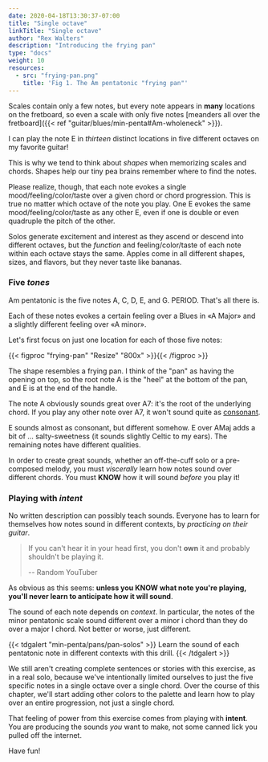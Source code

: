```yaml
---
date: 2020-04-18T13:30:37-07:00
title: "Single octave"
linkTitle: "Single octave"
author: "Rex Walters"
description: "Introducing the frying pan"
type: "docs"
weight: 10
resources:
  - src: "frying-pan.png"
    title: 'Fig 1. The Am pentatonic "frying pan"'
---
```


Scales contain only a few notes, but every note appears in **many** locations on the fretboard, so even a scale with only five notes [meanders all over the fretboard]({{< ref "guitar/blues/min-penta#Am-wholeneck" >}}).

I can play the note E in *thirteen* distinct locations in five different octaves on my favorite guitar!

This is why we tend to think about *shapes* when memorizing scales and chords. Shapes help our tiny pea brains remember where to find the notes.

Please realize, though, that each note evokes a single mood/feeling/color/taste
over a given chord or chord progression. This is true no matter which octave of
the note you play. One E evokes the same mood/feeling/color/taste as any other
E, even if one is double or even quadruple the pitch of the other.

Solos generate excitement and interest as they ascend or descend into different octaves, but the *function* and feeling/color/taste of each note within each octave stays the same. Apples come in all different shapes, sizes, and flavors, but they never taste like bananas.

### Five *tones*

Am pentatonic is the five notes A, C, D, E, and G. PERIOD. That's all there is.

Each of these notes evokes a certain feeling over a Blues in &laquo;A
Major&raquo; and a slightly different feeling over &laquo;A minor&raquo;.

Let's first focus on just one location for each of those five notes:

{{< figproc "frying-pan" "Resize" "800x" >}}{{< /figproc >}}

The shape resembles a frying pan. I think of the "pan" as having the opening on
top, so the root note A is the "heel" at the bottom of the pan, and E is at the
end of the handle.

The note A obviously sounds great over A7: it's the root of the underlying chord. If you play any other note over A7, it won't sound quite as [consonant](https://en.wikipedia.org/wiki/Consonance_and_dissonance).

E sounds almost as consonant, but different somehow. E over AMaj adds a bit of ... salty-sweetness (it sounds slightly Celtic to my ears). The remaining notes have different qualities.

In order to create great sounds, whether an off-the-cuff solo or a pre-composed
melody, you must *viscerally* learn how notes sound over different chords. You
must **KNOW** how it will sound *before* you play it!

### Playing with *intent*

No written description can possibly teach sounds. Everyone has to learn for
themselves how notes sound in different contexts, by *practicing on their
guitar*.

> If you can't hear it in your head first, you don't **own** it and probably shouldn't be playing it.
>
> -- Random YouTuber

As obvious as this seems: **unless you KNOW what note you're playing, you'll
never learn to anticipate how it will sound**.

The sound of each note depends on *context*. In particular, the notes of the
minor pentatonic scale sound different over a minor i chord than they do over a
major I chord. Not better or worse, just different.

{{< tdgalert "min-penta/pans/pan-solos" >}}
Learn the sound of each pentatonic note in different contexts with this drill.
{{< /tdgalert >}}

We still aren't creating complete sentences or stories with this exercise, as in a real solo, because we've intentionally limited ourselves to just the five specific notes in a single octave over a single chord. Over the course of this chapter, we'll start adding other colors to the palette and learn how to play over an entire progression, not just a single chord.

That feeling of power from this exercise comes from playing with **intent**. You are producing the sounds *you* want to make, not some canned lick you pulled off the internet.

Have fun!
